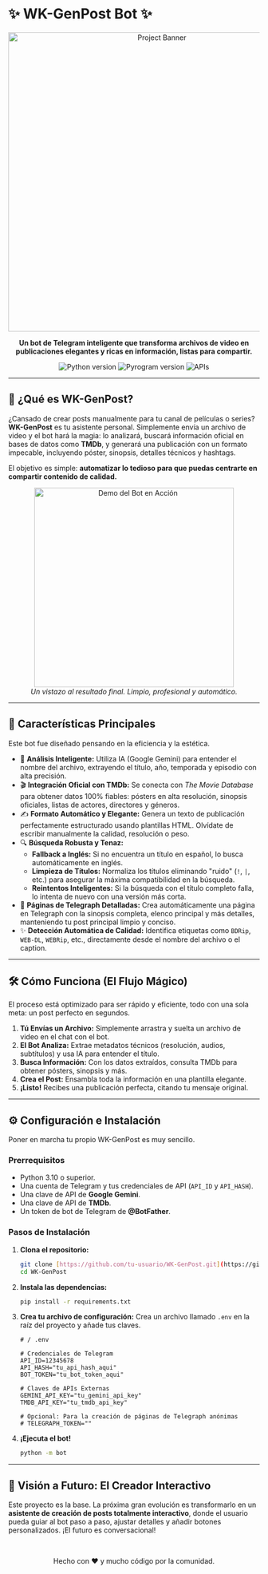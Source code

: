 # ✨ WK-GenPost Bot ✨

<div align="center">
  <img src="https://i.imgur.com/v8i2XwF.png" alt="Project Banner" width="600"/>
</div>

<p align="center">
  <strong>Un bot de Telegram inteligente que transforma archivos de video en publicaciones elegantes y ricas en información, listas para compartir.</strong>
</p>

<p align="center">
  <img src="https://img.shields.io/badge/Python-3.11+-blue?style=for-the-badge&logo=python" alt="Python version">
  <img src="https://img.shields.io/badge/Pyrogram-2.0-orange?style=for-the-badge&logo=telegram" alt="Pyrogram version">
  <img src="https://img.shields.io/badge/API-TMDb%20%7C%20Gemini-green?style=for-the-badge&logo=google-cloud" alt="APIs">
</p>

---

## 🚀 ¿Qué es WK-GenPost?

¿Cansado de crear posts manualmente para tu canal de películas o series? **WK-GenPost** es tu asistente personal. Simplemente envía un archivo de video y el bot hará la magia: lo analizará, buscará información oficial en bases de datos como **TMDb**, y generará una publicación con un formato impecable, incluyendo póster, sinopsis, detalles técnicos y hashtags.

El objetivo es simple: **automatizar lo tedioso para que puedas centrarte en compartir contenido de calidad.**

<div align="center">
  <img src="https://i.imgur.com/A6sE2a9.gif" alt="Demo del Bot en Acción" width="400"/>
  <br>
  <em>Un vistazo al resultado final. Limpio, profesional y automático.</em>
</div>

---

## 🌟 Características Principales

Este bot fue diseñado pensando en la eficiencia y la estética.

* 🤖 **Análisis Inteligente:** Utiliza IA (Google Gemini) para entender el nombre del archivo, extrayendo el título, año, temporada y episodio con alta precisión.
* 🎬 **Integración Oficial con TMDb:** Se conecta con *The Movie Database* para obtener datos 100% fiables: pósters en alta resolución, sinopsis oficiales, listas de actores, directores y géneros.
* ✍️ **Formato Automático y Elegante:** Genera un texto de publicación perfectamente estructurado usando plantillas HTML. Olvídate de escribir manualmente la calidad, resolución o peso.
* 🔍 **Búsqueda Robusta y Tenaz:**
    * **Fallback a Inglés:** Si no encuentra un título en español, lo busca automáticamente en inglés.
    * **Limpieza de Títulos:** Normaliza los títulos eliminando "ruido" (`!`, `|`, etc.) para asegurar la máxima compatibilidad en la búsqueda.
    * **Reintentos Inteligentes:** Si la búsqueda con el título completo falla, lo intenta de nuevo con una versión más corta.
* 📄 **Páginas de Telegraph Detalladas:** Crea automáticamente una página en Telegraph con la sinopsis completa, elenco principal y más detalles, manteniendo tu post principal limpio y conciso.
* ✨ **Detección Automática de Calidad:** Identifica etiquetas como `BDRip`, `WEB-DL`, `WEBRip`, etc., directamente desde el nombre del archivo o el caption.

---

## 🛠️ Cómo Funciona (El Flujo Mágico)

El proceso está optimizado para ser rápido y eficiente, todo con una sola meta: un post perfecto en segundos.

1.  **Tú Envías un Archivo:** Simplemente arrastra y suelta un archivo de video en el chat con el bot.
2.  **El Bot Analiza:** Extrae metadatos técnicos (resolución, audios, subtítulos) y usa IA para entender el título.
3.  **Busca Información:** Con los datos extraídos, consulta TMDb para obtener pósters, sinopsis y más.
4.  **Crea el Post:** Ensambla toda la información en una plantilla elegante.
5.  **¡Listo!** Recibes una publicación perfecta, citando tu mensaje original.

---

## ⚙️ Configuración e Instalación

Poner en marcha tu propio WK-GenPost es muy sencillo.

### Prerrequisitos
* Python 3.10 o superior.
* Una cuenta de Telegram y tus credenciales de API (`API_ID` y `API_HASH`).
* Una clave de API de **Google Gemini**.
* Una clave de API de **TMDb**.
* Un token de bot de Telegram de **@BotFather**.

### Pasos de Instalación

1.  **Clona el repositorio:**
    ```bash
    git clone [https://github.com/tu-usuario/WK-GenPost.git](https://github.com/tu-usuario/WK-GenPost.git)
    cd WK-GenPost
    ```

2.  **Instala las dependencias:**
    ```bash
    pip install -r requirements.txt
    ```

3.  **Crea tu archivo de configuración:**
    Crea un archivo llamado `.env` en la raíz del proyecto y añade tus claves.

    ```dotenv
    # / .env

    # Credenciales de Telegram
    API_ID=12345678
    API_HASH="tu_api_hash_aqui"
    BOT_TOKEN="tu_bot_token_aqui"

    # Claves de APIs Externas
    GEMINI_API_KEY="tu_gemini_api_key"
    TMDB_API_KEY="tu_tmdb_api_key"

    # Opcional: Para la creación de páginas de Telegraph anónimas
    # TELEGRAPH_TOKEN="" 
    ```

4.  **¡Ejecuta el bot!**
    ```bash
    python -m bot
    ```

---

## 🔮 Visión a Futuro: El Creador Interactivo

Este proyecto es la base. La próxima gran evolución es transformarlo en un **asistente de creación de posts totalmente interactivo**, donde el usuario pueda guiar al bot paso a paso, ajustar detalles y añadir botones personalizados. ¡El futuro es conversacional!

<br>

<p align="center">
  Hecho con ❤️ y mucho código por la comunidad.
</p>
